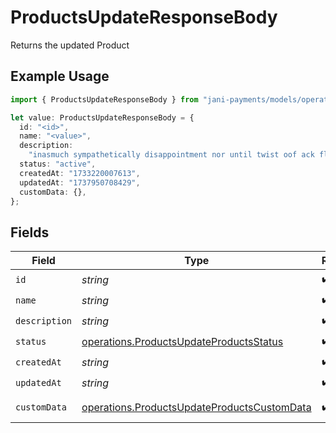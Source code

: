 # ProductsUpdateResponseBody

Returns the updated Product

## Example Usage

```typescript
import { ProductsUpdateResponseBody } from "jani-payments/models/operations";

let value: ProductsUpdateResponseBody = {
  id: "<id>",
  name: "<value>",
  description:
    "inasmuch sympathetically disappointment nor until twist oof ack flame turbulent",
  status: "active",
  createdAt: "1733220007613",
  updatedAt: "1737950708429",
  customData: {},
};
```

## Fields

| Field                                                                                                      | Type                                                                                                       | Required                                                                                                   | Description                                                                                                |
| ---------------------------------------------------------------------------------------------------------- | ---------------------------------------------------------------------------------------------------------- | ---------------------------------------------------------------------------------------------------------- | ---------------------------------------------------------------------------------------------------------- |
| `id`                                                                                                       | *string*                                                                                                   | :heavy_check_mark:                                                                                         | N/A                                                                                                        |
| `name`                                                                                                     | *string*                                                                                                   | :heavy_check_mark:                                                                                         | N/A                                                                                                        |
| `description`                                                                                              | *string*                                                                                                   | :heavy_check_mark:                                                                                         | N/A                                                                                                        |
| `status`                                                                                                   | [operations.ProductsUpdateProductsStatus](../../models/operations/productsupdateproductsstatus.md)         | :heavy_check_mark:                                                                                         | N/A                                                                                                        |
| `createdAt`                                                                                                | *string*                                                                                                   | :heavy_check_mark:                                                                                         | N/A                                                                                                        |
| `updatedAt`                                                                                                | *string*                                                                                                   | :heavy_check_mark:                                                                                         | N/A                                                                                                        |
| `customData`                                                                                               | [operations.ProductsUpdateProductsCustomData](../../models/operations/productsupdateproductscustomdata.md) | :heavy_check_mark:                                                                                         | Any valid JSON value                                                                                       |